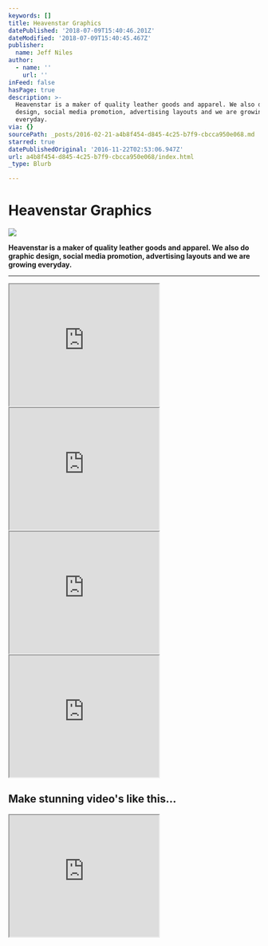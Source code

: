 ```yaml
---
keywords: []
title: Heavenstar Graphics
datePublished: '2018-07-09T15:40:46.201Z'
dateModified: '2018-07-09T15:40:45.467Z'
publisher:
  name: Jeff Niles
author:
  - name: ''
    url: ''
inFeed: false
hasPage: true
description: >-
  Heavenstar is a maker of quality leather goods and apparel. We also do graphic
  design, social media promotion, advertising layouts and we are growing
  everyday.
via: {}
sourcePath: _posts/2016-02-21-a4b8f454-d845-4c25-b7f9-cbcca950e068.md
starred: true
datePublishedOriginal: '2016-11-22T02:53:06.947Z'
url: a4b8f454-d845-4c25-b7f9-cbcca950e068/index.html
_type: Blurb

---
```

# Heavenstar Graphics
![](https://s3-us-west-2.amazonaws.com/the-grid-img/p/43b11c27cf01729c703122d340e812bddf96ba1c.gif)

**Heavenstar is a maker of quality leather goods and apparel. We also do graphic design, social media promotion, advertising layouts and we are growing everyday.**

---

<iframe src="https://the-grid.github.io/ed-userhtml/?g=eJxlzb0OgjAUQOFXaTq48VdAi6EQXTW-ArnFFmqAkvbGvr7oYqLrGc5XAxmd0oKOiKs_JkkIIYbFzIDOLnFv5yTAU7UIawciZ0WZRYcy5Qx27-QF43ueskjyQnJNCYIbFArana-n24USpyZBF6vtNNlAm9rMA_Gu_3oeAU0fbzNtJgOoPmYJklWZTGUlVR4_1qH9wf9gad1dOUHTDUmgeQGy6UN8" height="244" style=""></iframe>

<iframe src="https://the-grid.github.io/ed-userhtml/?g=eJxdkEFvgzAMhf8KitQegRZBGWta9VLt3u08pYkh0dIYOYGs_34R9DTJh-fn91myj6Yn8YDMk-RMhzD6rihijHkvJNwRf3KJj2K002CcL2ajAPNRj2dN0PMlv6kum_011X8qWR8gZnA-CPq6pXbBfRK7tqmbw1t7aNp91ZR1srZeY_wO8Bt4uY1GBc3rpmTZKtmiNZhBB86qXc0yH54WOLsjKaDOoYN3nIF6i7HTRilwKSMJrTVu4Mwhy5ZTV4CztE_YFP4k4fwoCJx8chZogtfgOll7kwTgXvbpWKzfOv0BM5JqHA" height="244" style=""></iframe>

<iframe src="https://the-grid.github.io/ed-userhtml/?g=eJxdkE9vwjAMxb9KFQmO_TsYLYRpF7Q723kKidtEC3HlpM349otaTpN8eH5-P0v2yfQk7pB5kpzpEEbfFUWMMe-FhBviTy7xXox2GozzxWwUYD7q8U0T9HzJb5r3TX1J9Z9K1geIGZwPgr6uqV1wn0R1eGmb8tC2u6p-bfZlsrZeY_wO8Bt4uY1GBc13-5Jlq2SL1mAGHTirq4ZlPjwscHZDUkCdQwdHnIF6i7HTRilwKSMJrTVu4Mwhy5ZTV4CztE_YFP4k4fwoCJx8cBZogufgMll7lQTgnvb5VKzfOv8BKWZqDQ" height="244" style=""></iframe>

<iframe src="https://the-grid.github.io/ed-userhtml/?g=eJxdkLFuwyAQhl_FQkq22nFiJ44bUnWJuqedKwJng4oBHdg0b19ke6p0w38f3z8cF9UhGyDzyCmRITjfFkWMMe8Yh4e1Pzm3Q-H02Cvji0kJsLmT7k0idHT2N4f3zf6W5n8roQ9gExgfGH7d0zrXfQpl05T7Y1nVTX1uTs0uoa2XNn4H-A203EYlgqTV6UiyJZI5S1C9DJTU1YFkPjw1UPKwKABbYw282gmw0za2UgkBJjkcrdbK9JQYS7L51KVAyY5kTCf5E5nxjiEY_qQk4AjrAyUJ4dMFEC8DCMVWfhu1vnMEMKt-vRTLL17_AJ3JcuE" height="244" style=""></iframe>

## Make stunning video's like this...

<iframe src="https://the-grid.github.io/ed-userhtml/?g=eJxlzbEOgjAUQNFfIR3coLVUA4ZCdNX4C-QVWqgplJQX-_uii4mud7ingmQM2kgyIi7ridIYYwaznQCDn7POTzTCUzcISwsy50KUqVaGAd-90yp5cSwYT1UhVGFIghAGjZK0l9v5fiVJ0E6S2RvvnI-kruw0JGvovt6KgLbLtpmxzgLqj3kAxcs9z1nPucgey9D84H-w8qHXQRK2IRTqFwOlRAY" height="244" style=""></iframe>